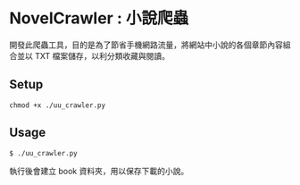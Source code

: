 # NovelCrawler : 小說爬蟲

開發此爬蟲工具，目的是為了節省手機網路流量，將網站中小說的各個章節內容組合並以 TXT 檔案儲存，以利分類收藏與閱讀。

## Setup

```
chmod +x ./uu_crawler.py
```
## Usage

```
$ ./uu_crawler.py
```

執行後會建立 book 資料夾，用以保存下載的小說。



